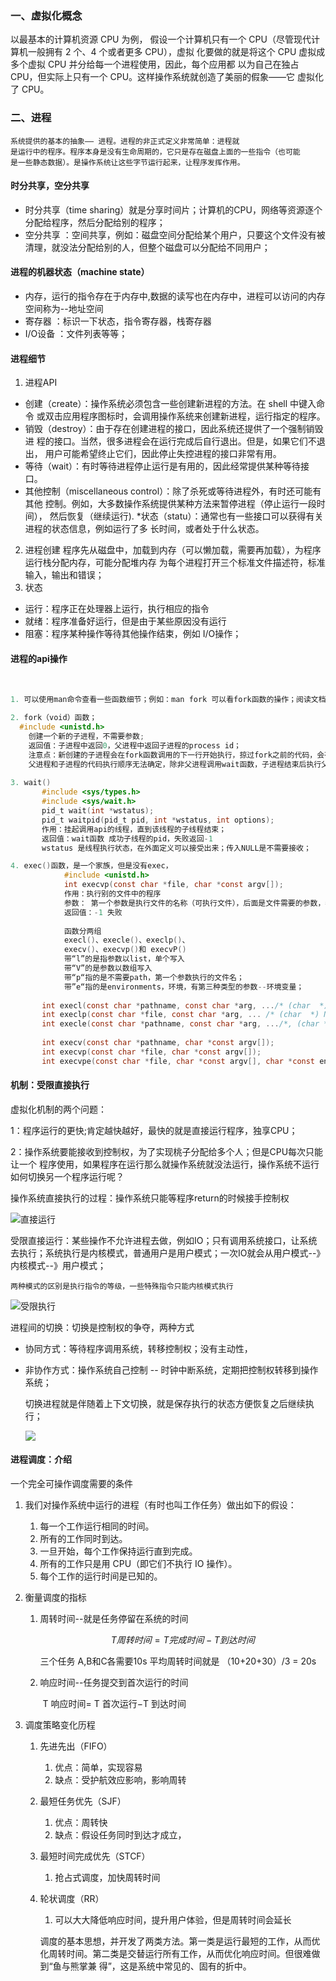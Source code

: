 ### 一、虚拟化概念

以最基本的计算机资源 CPU 为例，
假设一个计算机只有一个 CPU（尽管现代计算机一般拥有 2 个、4 个或者更多 CPU），虚拟
化要做的就是将这个 CPU 虚拟成多个虚拟 CPU 并分给每一个进程使用，因此，每个应用都
以为自己在独占 CPU，但实际上只有一个 CPU。这样操作系统就创造了美丽的假象——它
虚拟化了 CPU。

### 二、进程
    系统提供的基本的抽象—— 进程。进程的非正式定义非常简单：进程就
    是运行中的程序。程序本身是没有生命周期的，它只是存在磁盘上面的一些指令（也可能
    是一些静态数据）。是操作系统让这些字节运行起来，让程序发挥作用。

#### 时分共享，空分共享
   * 时分共享（time sharing）就是分享时间片；计算机的CPU，网络等资源逐个分配给程序，然后分配给别的程序；
   * 空分共享 ：空间共享，例如：磁盘空间分配给某个用户，只要这个文件没有被清理，就没法分配给别的人，但整个磁盘可以分配给不同用户；

#### 进程的机器状态（machine state）

   * 内存，运行的指令存在于内存中,数据的读写也在内存中，进程可以访问的内存空间称为--地址空间
   * 寄存器 ：标识一下状态，指令寄存器，栈寄存器
   * I/O设备 ：文件列表等等；

#### 进程细节

1. 进程API
* 创建（create）：操作系统必须包含一些创建新进程的方法。在 shell 中键入命令
  或双击应用程序图标时，会调用操作系统来创建新进程，运行指定的程序。
* 销毁（destroy）：由于存在创建进程的接口，因此系统还提供了一个强制销毁进
  程的接口。当然，很多进程会在运行完成后自行退出。但是，如果它们不退出，
  用户可能希望终止它们，因此停止失控进程的接口非常有用。
* 等待（wait）：有时等待进程停止运行是有用的，因此经常提供某种等待接口。
* 其他控制（miscellaneous control）：除了杀死或等待进程外，有时还可能有其他
  控制。例如，大多数操作系统提供某种方法来暂停进程（停止运行一段时间），
  然后恢复（继续运行).
  *状态（statu）：通常也有一些接口可以获得有关进程的状态信息，例如运行了多
  长时间，或者处于什么状态。

2. 进程创建
   程序先从磁盘中，加载到内存（可以懒加载，需要再加载），为程序运行栈分配内存，可能分配堆内存
   为每个进程打开三个标准文件描述符，标准输入，输出和错误；
3. 状态
  * 运行：程序正在处理器上运行，执行相应的指令
  * 就绪：程序准备好运行，但是由于某些原因没有运行
  * 阻塞：程序某种操作等待其他操作结束，例如 I/O操作；

#### 进程的api操作

​	

```c
1. 可以使用man命令查看一些函数细节；例如：man fork 可以看fork函数的操作；阅读文档j可以往下翻页 q是退出文档。

2. fork（void）函数；
  #include <unistd.h>
	创建一个新的子进程，不需要参数;
	返回值：子进程中返回0，父进程中返回子进程的process id；
	注意点：新创建的子进程会在fork函数调用的下一行开始执行，掠过fork之前的代码，会有自己的地址空间？？？
	父进程和子进程的代码执行顺序无法确定，除非父进程调用wait函数，子进程结束后执行父进程wait后面的代码；
	
3. wait()
       #include <sys/types.h>
       #include <sys/wait.h>
       pid_t wait(int *wstatus);
       pid_t waitpid(pid_t pid, int *wstatus, int options);
       作用：挂起调用api的线程，直到该线程的子线程结束；
       返回值：wait函数 成功子线程的pid，失败返回-1
       wstatus 是线程执行状态，在外面定义可以接受出来；传入NULL是不需要接收；

4. exec()函数，是一个家族，但是没有exec，
 			#include <unistd.h>
			int execvp(const char *file, char *const argv[]);
			作用：执行别的文件中的程序
			参数： 第一个参数是执行文件的名称（可执行文件），后面是文件需要的参数，参数最后以NULL结尾；
			返回值：-1 失败
			
			函数分两组
			execl()、execle()、execlp()、
			execv()、execvp()和 execvP()
			带“l”的是指参数以list，单个写入
			带“V”的是参数以数组写入
			带“p“指的是不需要path，第一个参数执行的文件名；
			带”e“指的是environments，环境，有第三种类型的参数--环境变量；
			 
	   int execl(const char *pathname, const char *arg, .../* (char  *) NULL */);
       int execlp(const char *file, const char *arg, ... /* (char  *) NULL */);
       int execle(const char *pathname, const char *arg, .../*, (char *) NULL,  *const envp[] */);
       
       int execv(const char *pathname, char *const argv[]);
       int execvp(const char *file, char *const argv[]);
       int execvpe(const char *file, char *const argv[], char *const envp[]);
```



#### 机制：受限直接执行

虚拟化机制的两个问题：

​		1：程序运行的更快;肯定越快越好，最快的就是直接运行程序，独享CPU；

​		2：操作系统要能接收到控制权，为了实现桃子分配给多个人；但是CPU每次只能让一个
程序使用，如果程序在运行那么就操作系统就没法运行，操作系统不运行如何切换另一个程序运行呢？

操作系统直接执行的过程：操作系统只能等程序return的时候接手控制权

![直接运行](OS-homework\image\img.png)

受限直接运行：某些操作不允许进程去做，例如IO；只有调用系统接口，让系统去执行；系统执行是内核模式，普通用户是用户模式；一次IO就会从用户模式--》内核模式--》用户模式；

`两种模式的区别是执行指令的等级，一些特殊指令只能内核模式执行`

![受限执行](OS-homework\image\img_1.png)

进程间的切换：切换是控制权的争夺，两种方式

* 协同方式：等待程序调用系统，转移控制权；没有主动性，

* 非协作方式：操作系统自己控制 -- 时钟中断系统，定期把控制权转移到操作系统；

  

  切换进程就是伴随着上下文切换，就是保存执行的状态方便恢复之后继续执行；

  ![](OS-homework\image\img_2.png)

#### 进程调度：介绍

一个完全可操作调度需要的条件

1. 我们对操作系统中运行的进程（有时也叫工作任务）做出如下的假设：

   1. 每一个工作运行相同的时间。
   2. 所有的工作同时到达。 
   3. 一旦开始，每个工作保持运行直到完成。 
   4. 所有的工作只是用 CPU（即它们不执行 IO 操作）。
   5. 每个工作的运行时间是已知的。

2. 衡量调度的指标

   1. 周转时间--就是任务停留在系统的时间

      $$ T 周转时间= T 完成时间−T 到达时间 $$

      三个任务 A,B和C各需要10s 平均周转时间就是 （10+20+30）/3 = 20s

   2. 响应时间--任务提交到首次运行的时间

      ​	T 响应时间= T 首次运行−T 到达时间

3. 调度策略变化历程

   1. 先进先出（FIFO）

      1. 优点：简单，实现容易
      2. 缺点：受护航效应影响，影响周转

   2. 最短任务优先（SJF）

      1. 优点：周转快
      2. 缺点：假设任务同时到达才成立，

   3. 最短时间完成优先（STCF）

      1. 抢占式调度，加快周转时间

   4. 轮状调度（RR）

      1. 可以大大降低响应时间，提升用户体验，但是周转时间会延长

      调度的基本思想，并开发了两类方法。第一类是运行最短的工作，从而优 化周转时间。第二类是交替运行所有工作，从而优化响应时间。但很难做到“鱼与熊掌兼 得”，这是系统中常见的、固有的折中。



